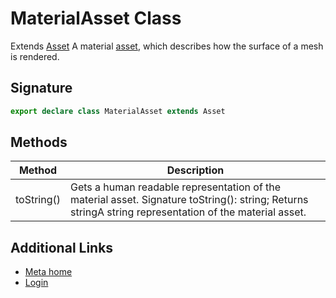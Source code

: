 # MaterialAsset Class

Extends [Asset](https://developers.meta.com/horizon-worlds/reference/2.0.0/core_asset) A material [asset](https://developers.meta.com/horizon-worlds/reference/2.0.0/core_asset), which describes how the surface of a mesh is rendered.

## Signature

```typescript
export declare class MaterialAsset extends Asset
```

## Methods

| Method | Description |
| --- | --- |
| toString() | Gets a human readable representation of the material asset. Signature toString(): string; Returns stringA string representation of the material asset. |

## Additional Links
- [Meta home](https://developers.meta.com/horizon-worlds/)
- [Login](https://developers.meta.com/login/?redirect_uri=https%3A%2F%2Fdevelopers.meta.com%2Fhorizon-worlds%2Freference%2F2.0.0%2Fcore_materialasset%2F)